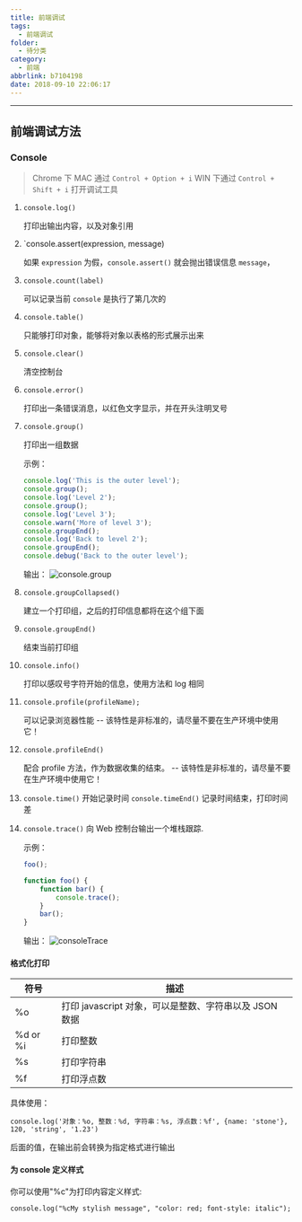 ```yaml
---
title: 前端调试
tags:
  - 前端调试
folder:
  - 待分类
category:
  - 前端
abbrlink: b7104198
date: 2018-09-10 22:06:17
---
```



---

<!-- more -->

## 前端调试方法

### Console

> Chrome 下 MAC 通过 `Control + Option + i` WIN 下通过 `Control + Shift + i` 打开调试工具

1. `console.log()`

    打印出输出内容，以及对象引用

2. `console.assert(expression, message)

    如果 `expression` 为假，`console.assert()` 就会抛出错误信息 `message`，

3. `console.count(label)`

    可以记录当前 `console` 是执行了第几次的

4. `console.table()`

    只能够打印对象，能够将对象以表格的形式展示出来

5. `console.clear()`

    清空控制台

6. `console.error()`

    打印出一条错误消息，以红色文字显示，并在开头注明叉号

7. `console.group()`

    打印出一组数据

    示例：

    ```js
    console.log('This is the outer level');
    console.group();
    console.log('Level 2');
    console.group();
    console.log('Level 3');
    console.warn('More of level 3');
    console.groupEnd();
    console.log('Back to level 2');
    console.groupEnd();
    console.debug('Back to the outer level');
    ```

    输出：
    ![console.group](http://resources.ffstone.top/sources/images/Xnip2018-09-05_21-08-24.jpg)

8. `console.groupCollapsed()`

    建立一个打印组，之后的打印信息都将在这个组下面

9. `console.groupEnd()`

    结束当前打印组

10. `console.info()`

    打印以感叹号字符开始的信息，使用方法和 log 相同

11. `console.profile(profileName);`

    可以记录浏览器性能 -- 该特性是非标准的，请尽量不要在生产环境中使用它！

12. `console.profileEnd()`

    配合 profile 方法，作为数据收集的结束。 -- 该特性是非标准的，请尽量不要在生产环境中使用它！

13. `console.time()` 开始记录时间 `console.timeEnd()` 记录时间结束，打印时间差

14. `console.trace()` 向 Web 控制台输出一个堆栈跟踪.

    示例：

    ```js
    foo();

    function foo() {
    	function bar() {
    		console.trace();
    	}
    	bar();
    }
    ```

    输出：
    ![consoleTrace](http://resources.ffstone.top/sources/images/Xnip2018-09-05_21-08-24.jpg)

#### 格式化打印

| 符号     | 描述                                                   |
| -------- | ------------------------------------------------------ |
| %o       | 打印 javascript 对象，可以是整数、字符串以及 JSON 数据 |
| %d or %i | 打印整数                                               |
| %s       | 打印字符串                                             |
| %f       | 打印浮点数                                             |

具体使用：

`console.log('对象：%o, 整数：%d, 字符串：%s, 浮点数：%f', {name: 'stone'}, 120, 'string', '1.23')`

后面的值，在输出前会转换为指定格式进行输出

#### 为 console 定义样式

你可以使用"%c"为打印内容定义样式:

`console.log("%cMy stylish message", "color: red; font-style: italic");`
